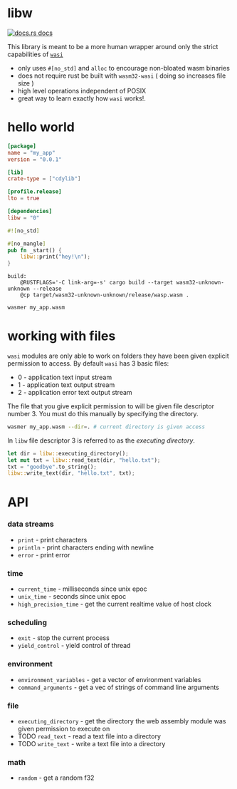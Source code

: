 # libw

<a href="https://docs.rs/libw"><img src="https://img.shields.io/badge/docs-latest-blue.svg?style=flat-square" alt="docs.rs docs" /></a>

This library is meant to be a more human wrapper around only the strict capabilities of [`wasi`](https://github.com/bytecodealliance/wasmtime/blob/master/docs/WASI-api.md)

* only uses `#[no_std]` and `alloc` to encourage non-bloated wasm binaries
* does not require rust be built with `wasm32-wasi` ( doing so increases file size )
* high level operations independent of POSIX
* great way to learn exactly how `wasi` works!.

# hello world
```toml
[package]
name = "my_app"
version = "0.0.1"

[lib]
crate-type = ["cdylib"]

[profile.release]
lto = true

[dependencies]
libw = "0"
```

```rust
#![no_std]

#[no_mangle]
pub fn _start() {
    libw::print("hey!\n");
}
```

```make
build:
	@RUSTFLAGS='-C link-arg=-s' cargo build --target wasm32-unknown-unknown --release
	@cp target/wasm32-unknown-unknown/release/wasp.wasm .
```

```bash
wasmer my_app.wasm
```

# working with files

`wasi` modules are only able to work on folders they have been given explicit permission to access. By default `wasi` has 3 basic files:

* 0 - application text input stream
* 1 - application text output stream
* 2 - application error text output stream

The file that you give explicit permission to will be given file descriptor number 3. You must do this manually by specifying the directory.

```bash
wasmer my_app.wasm --dir=. # current directory is given access
```

In `libw` file descriptor 3 is referred to as the *executing directory*.

```rust
let dir = libw::executing_directory();
let mut txt = libw::read_text(dir, "hello.txt");
txt = "goodbye".to_string();
libw::write_text(dir, "hello.txt", txt);
```

# API
### data streams
* `print` - print characters
* `println` - print characters ending with newline
* `error` - print error

### time
* `current_time` - milliseconds since unix epoc
* `unix_time` - seconds since unix epoc
* `high_precision_time` - get the current realtime value of host clock

### scheduling
* `exit` - stop the current process
* `yield_control` - yield control of thread

### environment
* `environment_variables` - get a vector of environment variables
* `command_arguments` - get a vec of strings of command line arguments

### file
* `executing_directory` - get the directory the web assembly module was given permission to execute on
* TODO `read_text` - read a text file into a directory
* TODO `write_text` - write a text file into a directory

### math
* `random` - get a random f32
